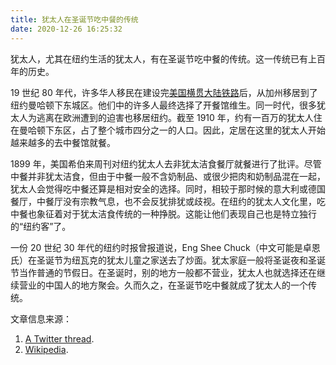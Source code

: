 ```yaml
---
title: 犹太人在圣诞节吃中餐的传统
date: 2020-12-26 16:25:32
---
```


犹太人，尤其在纽约生活的犹太人，有在圣诞节吃中餐的传统。这一传统已有上百年的历史。

19 世纪 80 年代，许多华人移民在建设完[美国横贯大陆铁路](https://en.wikipedia.org/wiki/Transcontinental_railroad)后，从加州移居到了纽约曼哈顿下东城区。他们中的许多人最终选择了开餐馆维生。同一时代，很多犹太人为逃离在欧洲遭到的迫害也移居纽约。截至 1910 年，约有一百万的犹太人住在曼哈顿下东区，占了整个城市四分之一的人口。因此，定居在这里的犹太人开始越来越多的去中餐馆就餐。

1899 年，美国希伯来周刊对纽约犹太人去非犹太洁食餐厅就餐进行了批评。尽管中餐并非犹太洁食，但由于中餐一般不含奶制品、或很少把肉和奶制品混在一起，犹太人会觉得吃中餐还算是相对安全的选择。同时，相较于那时候的意大利或德国餐厅，中餐厅没有宗教气息，也不会反犹排犹或歧视。在纽约的犹太人文化里，吃中餐也象征着对于犹太洁食传统的一种挣脱。这能让他们表现自己也是特立独行的“纽约客”了。

一份 20 世纪 30 年代的纽约时报曾报道说，Eng Shee Chuck（中文可能是卓恩氏）在圣诞节为纽瓦克的犹太儿童之家送去了炒面。犹太家庭一般将圣诞夜和圣诞节当作普通的节假日。在圣诞时，别的地方一般都不营业，犹太人也就选择还在继续营业的中国人的地方聚会。久而久之，在圣诞节吃中餐就成了犹太人的一个传统。

文章信息来源：

1. [A Twitter thread](https://twitter.com/kehillahjewess/status/1342314651778953216).
2. [Wikipedia](https://en.wikipedia.org/wiki/Jewish_American_Chinese_restaurant_patronage).
